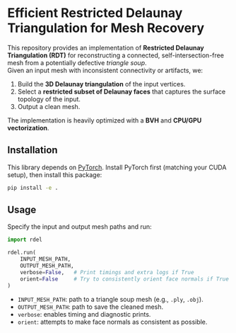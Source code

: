 # Efficient Restricted Delaunay Triangulation for Mesh Recovery

This repository provides an implementation of **Restricted Delaunay Triangulation (RDT)** for reconstructing a connected, self-intersection-free mesh from a potentially defective *triangle soup*.  
Given an input mesh with inconsistent connectivity or artifacts, we:

1. Build the **3D Delaunay triangulation** of the input vertices.
2. Select a **restricted subset of Delaunay faces** that captures the surface topology of the input.
3. Output a clean mesh.

The implementation is heavily optimized with a **BVH** and **CPU/GPU vectorization**.

## Installation

This library depends on [PyTorch](https://pytorch.org/). Install PyTorch first (matching your CUDA setup), then install this package:

```bash
pip install -e .
```

## Usage

Specify the input and output mesh paths and run:

```python
import rdel

rdel.run(
    INPUT_MESH_PATH,
    OUTPUT_MESH_PATH,
    verbose=False,   # Print timings and extra logs if True
    orient=False     # Try to consistently orient face normals if True
)
```

* `INPUT_MESH_PATH`: path to a triangle soup mesh (e.g., `.ply`, `.obj`).
* `OUTPUT_MESH_PATH`: path to save the cleaned mesh.
* `verbose`: enables timing and diagnostic prints.
* `orient`: attempts to make face normals as consistent as possible.